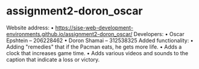 # assignment2-doron_oscar

Website address:
•	https://sise-web-development-environments.github.io/assignment2-doron_oscar/
Developers:
•	Oscar Epshtein – 206228462
•	Doron Shamai – 312538325
Added functionality:
•	Adding "remedies" that if the Pacman eats, he gets more life.
•	Adds a clock that increases game time. 
•	Adds various videos and sounds to the caption that indicate a loss or victory.
